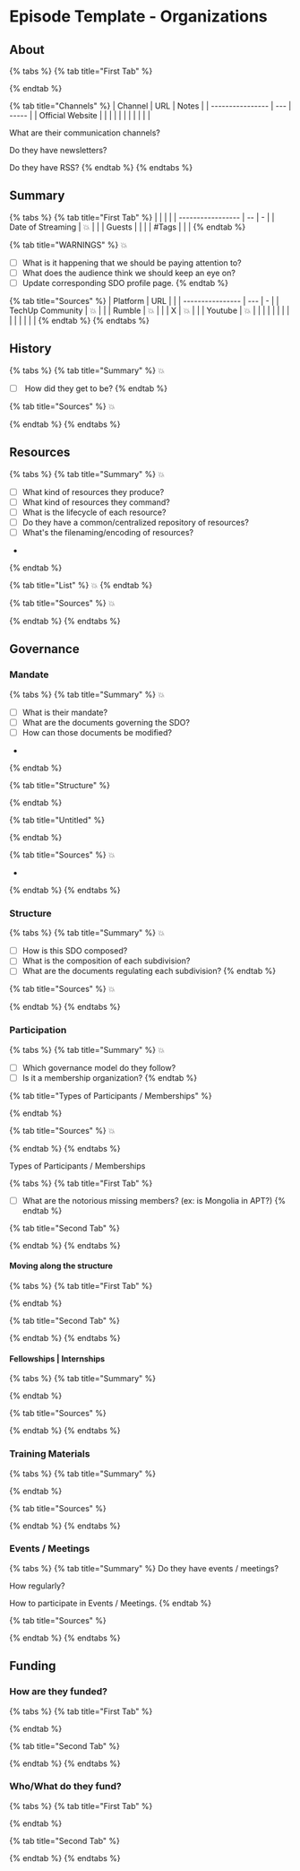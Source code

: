 # Episode Template - Organizations



## About



{% tabs %}
{% tab title="First Tab" %}

{% endtab %}

{% tab title="Channels" %}
| Channel          | URL | Notes |
| ---------------- | --- | ----- |
| Official Website |     |       |
|                  |     |       |
|                  |     |       |



What are their communication channels?

Do they have newsletters?

Do they have RSS?
{% endtab %}
{% endtabs %}

## Summary



{% tabs %}
{% tab title="First Tab" %}
|                   |    |   |
| ----------------- | -- | - |
| Date of Streaming | 💥 |   |
| Guests            |    |   |
| #Tags             |    |   |
{% endtab %}

{% tab title="WARNINGS" %}
💥

* [ ] What is it happening that we should be paying attention to?
* [ ] What does the audience think we should keep an eye on?
* [ ] Update corresponding SDO profile page.
{% endtab %}

{% tab title="Sources" %}
| Platform         | URL |   |
| ---------------- | --- | - |
| TechUp Community | 💥  |   |
| Rumble           | 💥  |   |
| X                | 💥  |   |
| Youtube          | 💥  |   |
|                  |     |   |
|                  |     |   |
|                  |     |   |
{% endtab %}
{% endtabs %}





## History

{% tabs %}
{% tab title="Summary" %}
💥

* [ ] &#x20;How did they get to be?
{% endtab %}

{% tab title="Sources" %}
💥


{% endtab %}
{% endtabs %}



## Resources

{% tabs %}
{% tab title="Summary" %}
💥

* [ ] What kind of resources they produce?
* [ ] What kind of resources they command?
* [ ] What is the lifecycle of each resource?
* [ ] Do they have a common/centralized repository of resources?
* [ ] What's the filenaming/encoding of resources?
*
{% endtab %}

{% tab title="List" %}
💥
{% endtab %}

{% tab title="Sources" %}
💥


{% endtab %}
{% endtabs %}

## Governance

### Mandate

{% tabs %}
{% tab title="Summary" %}
💥

* [ ] What is their mandate?
* [ ] What are the documents governing the SDO?
* [ ] How can those documents be modified?
*
{% endtab %}

{% tab title="Structure" %}

{% endtab %}

{% tab title="Untitled" %}

{% endtab %}

{% tab title="Sources" %}
💥

*
{% endtab %}
{% endtabs %}

### Structure

{% tabs %}
{% tab title="Summary" %}
💥

* [ ] How is this SDO composed?
* [ ] What is the composition of each subdivision?
* [ ] What are the documents regulating each subdivision?
{% endtab %}

{% tab title="Sources" %}
💥


{% endtab %}
{% endtabs %}



###

### Participation

{% tabs %}
{% tab title="Summary" %}
💥

* [ ] Which governance model do they follow?
* [ ] Is it a membership organization?
{% endtab %}

{% tab title="Types of Participants / Memberships" %}

{% endtab %}

{% tab title="Sources" %}
💥


{% endtab %}
{% endtabs %}



Types of Participants / Memberships

{% tabs %}
{% tab title="First Tab" %}


* [ ] What are the notorious missing members? (ex: is Mongolia in APT?)
{% endtab %}

{% tab title="Second Tab" %}

{% endtab %}
{% endtabs %}



#### Moving along the structure

{% tabs %}
{% tab title="First Tab" %}

{% endtab %}

{% tab title="Second Tab" %}

{% endtab %}
{% endtabs %}



#### Fellowships | Internships

{% tabs %}
{% tab title="Summary" %}

{% endtab %}

{% tab title="Sources" %}

{% endtab %}
{% endtabs %}



### Training Materials

{% tabs %}
{% tab title="Summary" %}

{% endtab %}

{% tab title="Sources" %}

{% endtab %}
{% endtabs %}

### Events / Meetings

{% tabs %}
{% tab title="Summary" %}
Do they have events / meetings?

How regularly?

How to participate in Events / Meetings.
{% endtab %}

{% tab title="Sources" %}

{% endtab %}
{% endtabs %}





## Funding

### How are they funded?

{% tabs %}
{% tab title="First Tab" %}

{% endtab %}

{% tab title="Second Tab" %}

{% endtab %}
{% endtabs %}



### Who/What do they fund?

{% tabs %}
{% tab title="First Tab" %}

{% endtab %}

{% tab title="Second Tab" %}

{% endtab %}
{% endtabs %}





